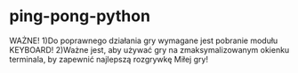 # ping-pong-python
WAŻNE!
1)Do poprawnego działania gry wymagane jest pobranie modułu KEYBOARD!
2)Ważne jest, aby używać gry na zmaksymalizowanym okienku terminala, by zapewnić najlepszą rozgrywkę
Miłej gry!
